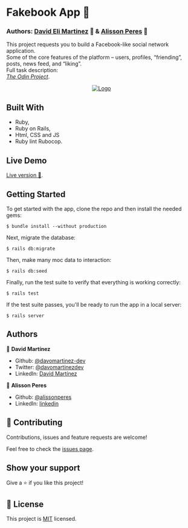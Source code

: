 # Fakebook App :rocket:

### Authors: [David Eli Martinez](https://github.com/davitomix) 👤 & [Alisson Peres](https://github.com/alissonperes) 👤

This project requests you to build a Facebook-like social network application. <br>
Some of the core features of the platform – users, profiles, “friending”, posts, news feed, and “liking”. <br>
Full task description: <br>
[_The Odin Project_](https://www.theodinproject.com/courses/ruby-on-rails/lessons/final-project).

<p align="center">
  <a href="#">
    <img src="./docs/fakebookmain.gif" alt="Logo">
  </a>
</p>

## Built With

- Ruby,
- Ruby on Rails,
- Html, CSS and JS
- Ruby lint Rubocop.

## Live Demo

[Live version :gem:](https://arcane-brushlands-20389.herokuapp.com/).

## Getting Started

To get started with the app, clone the repo and then install the needed gems:

```
$ bundle install --without production
```

Next, migrate the database:

```
$ rails db:migrate
```

Then, make many moc data to interaction:

```
$ rails db:seed
```

Finally, run the test suite to verify that everything is working correctly:

```
$ rails test
```

If the test suite passes, you'll be ready to run the app in a local server:

```
$ rails server
```

## Authors

👤 **David Martínez**

- Github: [@davomartinez-dev](https://github.com/davomartinez-dev)
- Twitter: [@davomartinezdev](https://twitter.com/davomartinezdev)
- LinkedIn: [David Martínez](https://www.linkedin.com/in/davidelimartinez/)

👤 **Alisson Peres**

- Github: [@alissonperes](https://github.com/alissonperes)
- LinkedIn: [linkedin](https://www.linkedin.com/in/alissonperes/)

## 🤝 Contributing

Contributions, issues and feature requests are welcome!

Feel free to check the [issues page](issues/).

## Show your support

Give a ⭐️ if you like this project!

## 📝 License

This project is [MIT](https://opensource.org/licenses/MIT) licensed.
